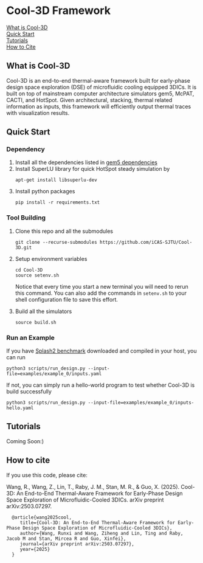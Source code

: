 # Cool-3D Framework

[What is Cool-3D](#what-is-cool-3d)<br>
[Quick Start](#quick-start)<br>
[Tutorials](#tutorials)<br>
[How to Cite](#how-to-cite)

## What is Cool-3D

Cool-3D is an end-to-end thermal-aware framework built for early-phase design space exploration (DSE) of microfluidic cooling equipped 3DICs. It is built on top of mainstream computer architecture simulators gem5, McPAT, CACTI, and HotSpot. 
Given architectural, stacking, thermal related information as inputs, this framework will efficiently output thermal traces with visualization results.

## Quick Start

### Dependency

1. Install all the dependencies listed in [gem5 dependencies](https://www.gem5.org/documentation/general_docs/building) 
2. Install SuperLU library for quick HotSpot steady simulation by 
   ```shell
   apt-get install libsuperlu-dev
   ```
3. Install python packages
   ```shell
   pip install -r requirements.txt
   ```

### Tool Building

1. Clone this repo and all the submodules
   ```shell
   git clone --recurse-submodules https://github.com/iCAS-SJTU/Cool-3D.git
   ```

2. Setup environment variables
   ```shell
   cd Cool-3D
   source setenv.sh
   ```
   Notice that every time you start a new terminal you will need to rerun this command. You can also add the commands in ``setenv.sh`` to your shell configuration file to save this effort. 

3. Build all the simulators
   ```shell
   source build.sh
   ```

### Run an Example

If you have [Splash2 benchmark](https://github.com/liuyix/splash2_benchmark) downloaded and compiled in your host, you can run 
```shell
python3 scripts/run_design.py --input-file=examples/example_0/inputs.yaml
```

If not, you can simply run a hello-world program to test whether Cool-3D is build successfully
```shell
python3 scripts/run_design.py --input-file=examples/example_0/inputs-hello.yaml
```


## Tutorials

Coming Soon:)

## How to cite

If you use this code, please cite:

Wang, R., Wang, Z., Lin, T., Raby, J. M., Stan, M. R., & Guo, X. (2025). Cool-3D: An End-to-End Thermal-Aware Framework for Early-Phase Design Space Exploration of Microfluidic-Cooled 3DICs. arXiv preprint arXiv:2503.07297.

      @article{wang2025cool,
         title={Cool-3D: An End-to-End Thermal-Aware Framework for Early-Phase Design Space Exploration of Microfluidic-Cooled 3DICs},
         author={Wang, Runxi and Wang, Ziheng and Lin, Ting and Raby, Jacob M and Stan, Mircea R and Guo, Xinfei},
         journal={arXiv preprint arXiv:2503.07297},
         year={2025}
      }

